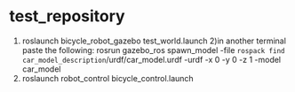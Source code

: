 # test_repository
1) roslaunch  bicycle_robot_gazebo test_world.launch
2)in another terminal paste the following: rosrun gazebo_ros spawn_model -file `rospack find car_model_description`/urdf/car_model.urdf -urdf -x 0 -y 0 -z 1 -model car_model
3) roslaunch robot_control bicycle_control.launch
